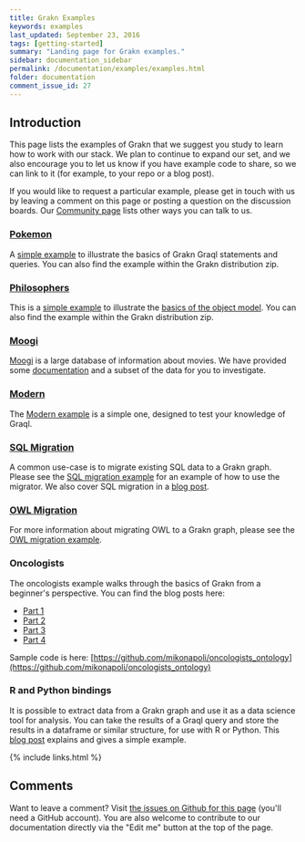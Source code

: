 ```yaml
---
title: Grakn Examples
keywords: examples
last_updated: September 23, 2016
tags: [getting-started]
summary: "Landing page for Grakn examples."
sidebar: documentation_sidebar
permalink: /documentation/examples/examples.html
folder: documentation
comment_issue_id: 27
---
```



## Introduction

This page lists the examples of Grakn that we suggest you study to learn how to work with our stack.  We plan to continue to expand our set, and we also encourage you to let us know if you have example code to share, so we can link to it (for example, to your repo or a blog post).

If you would like to request a particular example, please get in touch with us by leaving a comment on this page or posting a question on the discussion boards.  Our [Community page](https://grakn.ai/community.html) lists other ways you can talk to us.

### [Pokemon](./pokemon.html)

A [simple example](./pokemon.html) to illustrate the basics of Grakn Graql statements and queries. You can also find the example within the Grakn distribution zip.

### [Philosophers](./philosophers.html)

This is a [simple example](./philosophers.html) to illustrate the [basics of the object model](../the-basics/mindmaps-basics.html). You can also find the example within the Grakn distribution zip.


### [Moogi](./moogi.html)

[Moogi](https://moogi.co) is a large database of information about movies. We have provided some [documentation](./mini-moogi.html) and a subset of the data for you to investigate.

### [Modern](./modern.html)

The [Modern example](./modern.html) is a simple one, designed to test your knowledge of Graql.

### [SQL Migration](./SQL-migration.html)

A common use-case is to migrate existing SQL data to a Grakn graph. Please see the [SQL migration example](../examples/SQL-migration.html) for an example of how to use the migrator. We also cover SQL migration in a [blog post](https://blog.grakn.ai/populating-mindmapsdb-with-the-world-5b2445aee60c#).

### [OWL Migration](./OWL-migration.html)

For more information about migrating OWL to a Grakn graph, please see the [OWL migration example](../examples/OWL-migration.html).

### Oncologists

The oncologists example walks through the basics of Grakn from a beginner's perspective. You can find the blog posts here:

* [Part 1](https://blog.grakn.ai/adding-semantics-to-graph-databases-with-mindmapsdb-part-1-82022bbb3b1c#.fyfw6h93a)    
* [Part 2](https://blog.grakn.ai/adding-semantics-to-graph-databases-with-mindmapsdb-part2-833ec05bd28#.moeauu6sd)
* [Part 3](https://blog.grakn.ai/adding-semantics-to-graph-databases-with-mindmapsdb-part-3-5bd4c8be91ec#.1z2qtq8ms)
* [Part 4](https://blog.grakn.ai/adding-semantics-to-graph-databases-with-mindmapsdb-part-4-e1125e02dc85#.fc9qnj9bc)


Sample code is here: [https://github.com/mikonapoli/oncologists_ontology](https://github.com/mikonapoli/oncologists_ontology)

### R and Python bindings
It is possible to extract data from a Grakn graph and use it as a data science tool for analysis. You can take the results of a Graql query and store the results in a dataframe or similar structure, for use with R or Python. This [blog post](https://blog.grakn.ai/there-r-pandas-in-my-graph-b8b5f40a2f99#) explains and gives a simple example.

{% include links.html %}


## Comments
Want to leave a comment? Visit <a href="https://github.com/graknlabs/docs/issues/27" target="_blank">the issues on Github for this page</a> (you'll need a GitHub account). You are also welcome to contribute to our documentation directly via the "Edit me" button at the top of the page.

